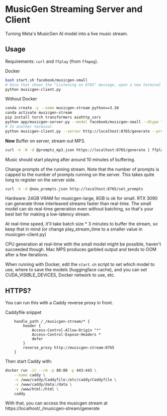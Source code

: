 # MusicGen Streaming Server and Client

Turning Meta's MusicGen AI model into a live music stream.

## Usage

Requirements: `curl` and  `ffplay` (from `ffmpeg`).

Docker

```bash
bash start.sh facebook/musicgen-small
# Once that shows the "Listening on 8765" message, open a new terminal and run the client.
python musicgen-client.py
```

Without Docker

```bash
conda create -y --name musicgen-stream python==3.10
conda activate musicgen-stream
pip install torch transformers aiohttp_cors
python app/musicgen-server.py --model facebook/musicgen-small --dtype float16
# In another terminal
python musicgen-client.py --server http://localhost:8765/generate --prompts prompts.json
```

**New** Buffer on server, stream out MP3.

```bash
curl -k -N -d @prompts_mp3.json https://localhost:8765/generate | ffplay -nodisp -hide_banner -autoexit -
```

Music should start playing after around 10 minutes of buffering.

Change prompts of the running stream. Note that the number of prompts is capped to the number of prompts running on the server. This takes quite long to register on the server side.

```bash
curl -k -d @new_prompts.json http://localhost:8765/set_prompts
```

Hardware: 24GB VRAM for musicgen-large, 8GB is ok for small. RTX 3090 can generate three interleaved streams faster than real-time. The small model can do real-time generation even without batching, so that's your best bet for making a low-latency stream.

At real-time speed, it'll take batch size * 3 minutes to buffer the stream, so keep that in mind (or change play_stream_time to a smaller value in musicgen-client.py)

CPU generation at real-time with the small model might be possible, haven't succeeded though. Mac MPS produces garbled output and tends to OOM after a few iterations.

When running with Docker, edit the `start.sh` script to set which model to use, where to save the models (huggingface cache), and you can set CUDA_VISIBLE_DEVICES, Docker network to use, etc. 

## HTTPS?

You can run this with a Caddy reverse proxy in front.

Caddyfile snippet

```
    handle_path /_/musicgen-stream/* {
        header {
            Access-Control-Allow-Origin "*"
            Access-Control-Expose-Headers *
            defer
        }
        reverse_proxy http://musicgen-stream:8765
    }
```

Then start Caddy with:

```bash
docker run -it --rm -p 80:80 -p 443:443 \
    --name caddy \
    -v /www/caddy/Caddyfile:/etc/caddy/Caddyfile \
    -v /www/caddy/data:/data \
    -v /www/html:/html \
    caddy
```

With that, you can access the musicgen stream at https://localhost/_/musicgen-stream/generate
